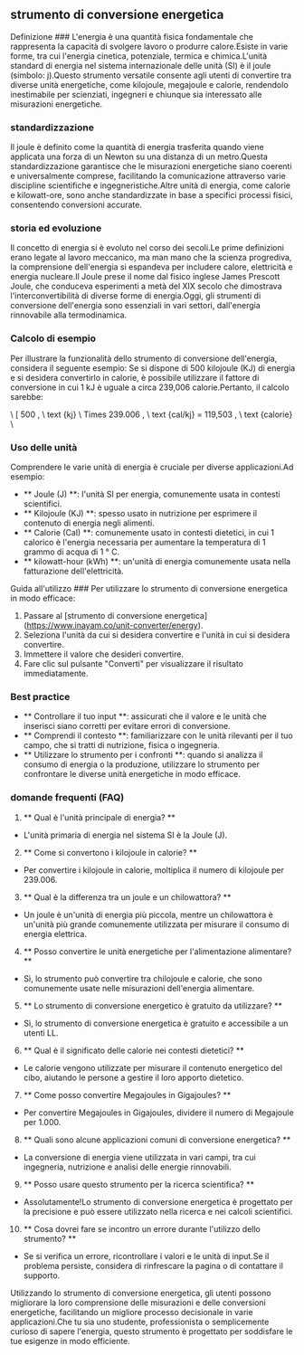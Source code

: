 ## strumento di conversione energetica

Definizione ###
L'energia è una quantità fisica fondamentale che rappresenta la capacità di svolgere lavoro o produrre calore.Esiste in varie forme, tra cui l'energia cinetica, potenziale, termica e chimica.L'unità standard di energia nel sistema internazionale delle unità (SI) è il joule (simbolo: j).Questo strumento versatile consente agli utenti di convertire tra diverse unità energetiche, come kilojoule, megajoule e calorie, rendendolo inestimabile per scienziati, ingegneri e chiunque sia interessato alle misurazioni energetiche.

### standardizzazione
Il joule è definito come la quantità di energia trasferita quando viene applicata una forza di un Newton su una distanza di un metro.Questa standardizzazione garantisce che le misurazioni energetiche siano coerenti e universalmente comprese, facilitando la comunicazione attraverso varie discipline scientifiche e ingegneristiche.Altre unità di energia, come calorie e kilowatt-ore, sono anche standardizzate in base a specifici processi fisici, consentendo conversioni accurate.

### storia ed evoluzione
Il concetto di energia si è evoluto nel corso dei secoli.Le prime definizioni erano legate al lavoro meccanico, ma man mano che la scienza progrediva, la comprensione dell'energia si espandeva per includere calore, elettricità e energia nucleare.Il Joule prese il nome dal fisico inglese James Prescott Joule, che conduceva esperimenti a metà del XIX secolo che dimostrava l'interconvertibilità di diverse forme di energia.Oggi, gli strumenti di conversione dell'energia sono essenziali in vari settori, dall'energia rinnovabile alla termodinamica.

### Calcolo di esempio
Per illustrare la funzionalità dello strumento di conversione dell'energia, considera il seguente esempio: Se si dispone di 500 kilojoule (KJ) di energia e si desidera convertirlo in calorie, è possibile utilizzare il fattore di conversione in cui 1 kJ è uguale a circa 239,006 calorie.Pertanto, il calcolo sarebbe:

\ [
500 \, \ text {kj} \ Times 239.006 \, \ text {cal/kj} = 119,503 \, \ text {calorie}
\

### Uso delle unità
Comprendere le varie unità di energia è cruciale per diverse applicazioni.Ad esempio:
- ** Joule (J) **: l'unità SI per energia, comunemente usata in contesti scientifici.
- ** Kilojoule (KJ) **: spesso usato in nutrizione per esprimere il contenuto di energia negli alimenti.
- ** Calorie (Cal) **: comunemente usato in contesti dietetici, in cui 1 calorico è l'energia necessaria per aumentare la temperatura di 1 grammo di acqua di 1 ° C.
- ** kilowatt-hour (kWh) **: un'unità di energia comunemente usata nella fatturazione dell'elettricità.

Guida all'utilizzo ###
Per utilizzare lo strumento di conversione energetica in modo efficace:
1. Passare al [strumento di conversione energetica] (https://www.inayam.co/unit-converter/energy).
2. Seleziona l'unità da cui si desidera convertire e l'unità in cui si desidera convertire.
3. Immettere il valore che desideri convertire.
4. Fare clic sul pulsante "Converti" per visualizzare il risultato immediatamente.

### Best practice
- ** Controllare il tuo input **: assicurati che il valore e le unità che inserisci siano corretti per evitare errori di conversione.
- ** Comprendi il contesto **: familiarizzare con le unità rilevanti per il tuo campo, che si tratti di nutrizione, fisica o ingegneria.
- ** Utilizzare lo strumento per i confronti **: quando si analizza il consumo di energia o la produzione, utilizzare lo strumento per confrontare le diverse unità energetiche in modo efficace.

### domande frequenti (FAQ)

1. ** Qual è l'unità principale di energia? **
- L'unità primaria di energia nel sistema SI è la Joule (J).

2. ** Come si convertono i kilojoule in calorie? **
- Per convertire i kilojoule in calorie, moltiplica il numero di kilojoule per 239.006.

3. ** Qual è la differenza tra un joule e un chilowattora? **
- Un joule è un'unità di energia più piccola, mentre un chilowattora è un'unità più grande comunemente utilizzata per misurare il consumo di energia elettrica.

4. ** Posso convertire le unità energetiche per l'alimentazione alimentare? **
- Sì, lo strumento può convertire tra chilojoule e calorie, che sono comunemente usate nelle misurazioni dell'energia alimentare.

5. ** Lo strumento di conversione energetico è gratuito da utilizzare? **
- Sì, lo strumento di conversione energetica è gratuito e accessibile a un utenti LL.

6. ** Qual è il significato delle calorie nei contesti dietetici? **
- Le calorie vengono utilizzate per misurare il contenuto energetico del cibo, aiutando le persone a gestire il loro apporto dietetico.

7. ** Come posso convertire Megajoules in Gigajoules? **
- Per convertire Megajoules in Gigajoules, dividere il numero di Megajoule per 1.000.

8. ** Quali sono alcune applicazioni comuni di conversione energetica? **
- La conversione di energia viene utilizzata in vari campi, tra cui ingegneria, nutrizione e analisi delle energie rinnovabili.

9. ** Posso usare questo strumento per la ricerca scientifica? **
- Assolutamente!Lo strumento di conversione energetica è progettato per la precisione e può essere utilizzato nella ricerca e nei calcoli scientifici.

10. ** Cosa dovrei fare se incontro un errore durante l'utilizzo dello strumento? **
- Se si verifica un errore, ricontrollare i valori e le unità di input.Se il problema persiste, considera di rinfrescare la pagina o di contattare il supporto.

Utilizzando lo strumento di conversione energetica, gli utenti possono migliorare la loro comprensione delle misurazioni e delle conversioni energetiche, facilitando un migliore processo decisionale in varie applicazioni.Che tu sia uno studente, professionista o semplicemente curioso di sapere l'energia, questo strumento è progettato per soddisfare le tue esigenze in modo efficiente.
